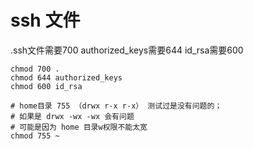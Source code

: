 # ssh 文件
.ssh文件需要700    authorized_keys需要644  id_rsa需要600
```shell
chmod 700 .
chmod 644 authorized_keys
chmod 600 id_rsa

# home目录 755 （drwx r-x r-x） 测试过是没有问题的；
# 如果是 drwx -wx -wx 会有问题
# 可能是因为 home 目录w权限不能太宽
chmod 755 ~

```
